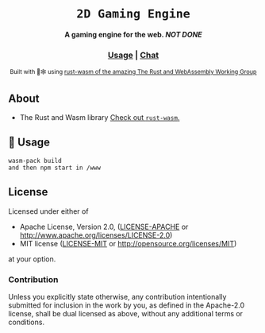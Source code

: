 <div align="center">

  <h1><code>2D Gaming Engine</code></h1>

<strong>A gaming engine for the web. _NOT DONE_</strong>

  <h3>
    <a href="#usage">Usage</a>
    <span> | </span>
    <a href="https://discordapp.com/channels/442252698964721669/443151097398296587">Chat</a>
  </h3>

<sub>Built with 🦀🕸 using <a href="https://rustwasm.github.io/">rust-wasm of the amazing The Rust and WebAssembly Working Group</a></sub>

</div>

## About

- The Rust and Wasm library [Check out
  `rust-wasm`.](https://rustwasm.github.io/docs.html)

## 🚴 Usage

```
wasm-pack build
and then npm start in /www
```

## License

Licensed under either of

- Apache License, Version 2.0, ([LICENSE-APACHE](LICENSE-APACHE) or http://www.apache.org/licenses/LICENSE-2.0)
- MIT license ([LICENSE-MIT](LICENSE-MIT) or http://opensource.org/licenses/MIT)

at your option.

### Contribution

Unless you explicitly state otherwise, any contribution intentionally
submitted for inclusion in the work by you, as defined in the Apache-2.0
license, shall be dual licensed as above, without any additional terms or
conditions.
